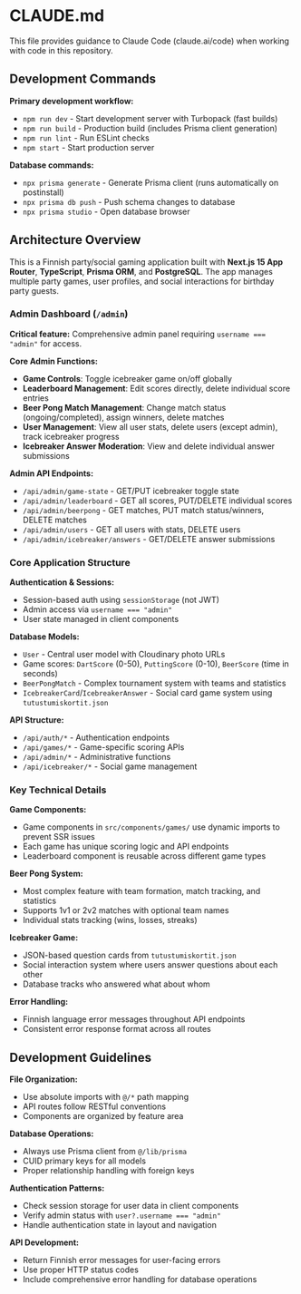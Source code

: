 # CLAUDE.md

This file provides guidance to Claude Code (claude.ai/code) when working with code in this repository.

## Development Commands

**Primary development workflow:**
- `npm run dev` - Start development server with Turbopack (fast builds)
- `npm run build` - Production build (includes Prisma client generation)
- `npm run lint` - Run ESLint checks
- `npm start` - Start production server

**Database commands:**
- `npx prisma generate` - Generate Prisma client (runs automatically on postinstall)
- `npx prisma db push` - Push schema changes to database
- `npx prisma studio` - Open database browser

## Architecture Overview

This is a Finnish party/social gaming application built with **Next.js 15 App Router**, **TypeScript**, **Prisma ORM**, and **PostgreSQL**. The app manages multiple party games, user profiles, and social interactions for birthday party guests.

### Admin Dashboard (`/admin`)

**Critical feature:** Comprehensive admin panel requiring `username === "admin"` for access.

**Core Admin Functions:**
- **Game Controls**: Toggle icebreaker game on/off globally
- **Leaderboard Management**: Edit scores directly, delete individual score entries
- **Beer Pong Match Management**: Change match status (ongoing/completed), assign winners, delete matches
- **User Management**: View all user stats, delete users (except admin), track icebreaker progress
- **Icebreaker Answer Moderation**: View and delete individual answer submissions

**Admin API Endpoints:**
- `/api/admin/game-state` - GET/PUT icebreaker toggle state
- `/api/admin/leaderboard` - GET all scores, PUT/DELETE individual scores
- `/api/admin/beerpong` - GET matches, PUT match status/winners, DELETE matches
- `/api/admin/users` - GET all users with stats, DELETE users
- `/api/admin/icebreaker/answers` - GET/DELETE answer submissions

### Core Application Structure

**Authentication & Sessions:**
- Session-based auth using `sessionStorage` (not JWT)
- Admin access via `username === "admin"`
- User state managed in client components

**Database Models:**
- `User` - Central user model with Cloudinary photo URLs
- Game scores: `DartScore` (0-50), `PuttingScore` (0-10), `BeerScore` (time in seconds)
- `BeerPongMatch` - Complex tournament system with teams and statistics
- `IcebreakerCard`/`IcebreakerAnswer` - Social card game system using `tutustumiskortit.json`

**API Structure:**
- `/api/auth/*` - Authentication endpoints
- `/api/games/*` - Game-specific scoring APIs
- `/api/admin/*` - Administrative functions
- `/api/icebreaker/*` - Social game management

### Key Technical Details

**Game Components:**
- Game components in `src/components/games/` use dynamic imports to prevent SSR issues
- Each game has unique scoring logic and API endpoints
- Leaderboard component is reusable across different game types

**Beer Pong System:**
- Most complex feature with team formation, match tracking, and statistics
- Supports 1v1 or 2v2 matches with optional team names
- Individual stats tracking (wins, losses, streaks)

**Icebreaker Game:**
- JSON-based question cards from `tutustumiskortit.json`
- Social interaction system where users answer questions about each other
- Database tracks who answered what about whom

**Error Handling:**
- Finnish language error messages throughout API endpoints
- Consistent error response format across all routes

## Development Guidelines

**File Organization:**
- Use absolute imports with `@/*` path mapping
- API routes follow RESTful conventions
- Components are organized by feature area

**Database Operations:**
- Always use Prisma client from `@/lib/prisma`
- CUID primary keys for all models
- Proper relationship handling with foreign keys

**Authentication Patterns:**
- Check session storage for user data in client components
- Verify admin status with `user?.username === "admin"`
- Handle authentication state in layout and navigation

**API Development:**
- Return Finnish error messages for user-facing errors
- Use proper HTTP status codes
- Include comprehensive error handling for database operations